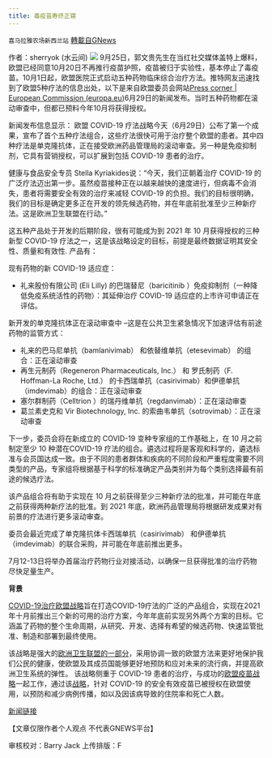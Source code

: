 ```yaml
---
title: 毒疫苗寿终正寝
---
```

`喜马拉雅农场新西兰站` [轉載自GNews](https://gnews.org/zh-hans/1555970/)

作者：sherryok (水云间)
![](https://assets.gnews.org/wp-content/uploads/2021/01/1210943025_16086835420341n-4.jpg)
9月25日，郭文贵先生在当红社交媒体盖特上爆料，欧盟已经同意10月20日不再推行疫苗护照，疫苗被归于实验性，基本停止了毒疫苗。10月1日起，欧盟医院正式启动五种药物临床综合治疗方法。推特网友迅速找到了欧盟5种疗法的信息出处，以下是来自欧盟委员会网站[Press corner | European Commission (europa.eu)](https://ec.europa.eu/commission/presscorner/detail/en/ip_21_3299)6月29日的新闻发布。当时五种药物都在滚动审查中，但都已预料今年10月将获得授权。

新闻发布信息显示： 欧盟 COVID-19 疗法战略今天（6月29日）公布了第一个成果，宣布了首个五种疗法组合，这些疗法很快可用于治疗整个欧盟的患者。其中四种疗法是单克隆抗体，正在接受欧洲药品管理局的滚动审查。另一种是免疫抑制剂，它具有营销授权，可以扩展到包括 COVID-19 患者的治疗。

健康与食品安全专员 Stella Kyriakides说：“今天，我们正朝着治疗 COVID-19 的广泛疗法迈出第一步。虽然疫苗接种正在以越来越快的速度进行，但病毒不会消失，患者将需要安全有效的治疗来减轻 COVID-19 的负担。我们的目标很明确，我们的目标是确定更多正在开发的领先候选药物，并在年底前批准至少三种新疗法。这是欧洲卫生联盟在行动。”

这五种产品处于开发的后期阶段，很有可能成为到 2021 年 10 月获得授权的三种新型 COVID-19 疗法之一，这是该战略设定的目标，前提是最终数据证明其安全性、质量和有效性. 产品有：

现有药物的新 COVID-19 适应症：

- 礼来股份有限公司 (Eli Lilly) 的巴瑞替尼（baricitinib ）免疫抑制剂（一种降低免疫系统活性的药物）：其延伸治疗 COVID-19 适应症的上市许可申请正在评估。


新开发的单克隆抗体正在滚动审查中 –这是在公共卫生紧急情况下加速评估有前途药物的监管方式：

- 礼来的巴马尼单抗（bamlanivimab） 和依替维单抗（etesevimab） 的组合：正在滚动审查
- 再生元制药（Regeneron Pharmaceuticals, Inc.） 和 罗氏制药（F. Hoffman-La Roche, Ltd.） 的卡西瑞单抗（casirivimab）和伊德单抗（imdevimab）的组合：正在滚动审查
- 塞尔群制药（Celltrion ）的瑞丹维单抗（regdanvimab）：正在滚动审查
- 葛兰素史克和 Vir Biotechnology, Inc. 的索曲韦单抗（sotrovimab）：正在滚动审查


下一步，委员会将在新成立的 COVID-19 变种专家组的工作基础上，在 10 月之前制定至少 10 种潜在COVID-19 疗法的组合。遴选过程将是客观和科学的，遴选标准与会员国达成一致。由于不同的患者群体和疾病的不同阶段和严重程度需要不同类型的产品，专家组将根据基于科学的标准确定产品类别并为每个类别选择最有前途的候选疗法。

该产品组合将有助于实现在 10 月之前获得至少三种新疗法的批准，并可能在年底之前获得两种新疗法的批准。到 2021 年底，欧洲药品管理局将根据研发成果对有前景的疗法进行更多滚动审查。

委员会最近完成了单克隆抗体卡西瑞单抗（casirivimab） 和伊德单抗（imdevimab）的联合采购，并可能在年底前推出更多。

7月12-13日将举办首届治疗药物行业对接活动，以确保一旦获得批准的治疗药物尽快足量生产。

**背景**

[COVID-19治疗欧盟战略](https://translate.google.com/translate?hl=en&amp;prev=_t&amp;sl=en&amp;tl=zh-CN&amp;u=https://ec.europa.eu/commission/presscorner/detail/en/ip_21_2201)旨在打造COVID-19疗法的广泛的产品组合，实现在2021年十月前推出三个新的可用的治疗方案，今年年底前实现另外两个方案的目标。它涵盖了药物的整个生命周期，从研究、开发、选择有希望的候选药物、快速监管批准、制造和部署到最终使用。

该战略是强大的[欧洲卫生联盟的一部分](https://translate.google.com/translate?hl=en&amp;prev=_t&amp;sl=en&amp;tl=zh-CN&amp;u=https://ec.europa.eu/info/strategy/priorities-2019-2024/promoting-our-european-way-life/european-health-union_en)，采用协调一致的欧盟方法来更好地保护我们公民的健康，使欧盟及其成员国能够更好地预防和应对未来的流行病，并提高欧洲卫生系统的弹性。 该战略侧重于 COVID-19 患者的治疗，与成功的[欧盟疫苗战略](https://translate.google.com/translate?hl=en&amp;prev=_t&amp;sl=en&amp;tl=zh-CN&amp;u=https://ec.europa.eu/info/live-work-travel-eu/coronavirus-response/public-health/eu-vaccines-strategy_en)一起工作，通过该[战略](https://translate.google.com/translate?hl=en&amp;prev=_t&amp;sl=en&amp;tl=zh-CN&amp;u=https://ec.europa.eu/info/live-work-travel-eu/coronavirus-response/public-health/eu-vaccines-strategy_en)，针对 COVID-19 的安全有效疫苗已被授权在欧盟使用，以预防和减少病例传播，如以及因该病导致的住院率和死亡人数。

[新闻链接](https://gettr.com/post/pc6yta2afd)

【文章仅限作者个人观点 不代表GNEWS平台】

审核校对：Barry Jack
上传排版：F
